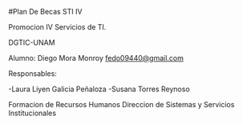 #Plan De Becas STI IV

Promocion IV Servicios de TI.

DGTIC-UNAM

Alumno: Diego Mora Monroy  fedo09440@gmail.com

Responsables:

-Laura Liyen Galicia Peñaloza
-Susana Torres Reynoso

Formacion de Recursos Humanos
Direccion de Sistemas y Servicios Institucionales


